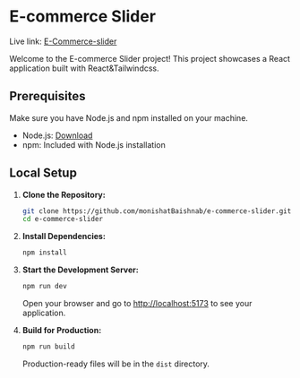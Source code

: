 # E-commerce Slider

Live link: [E-Commerce-slider](https://keen-lollipop-3f0b7c.netlify.app/)

Welcome to the E-commerce Slider project! This project showcases a React application built with React&Tailwindcss.

## Prerequisites

Make sure you have Node.js and npm installed on your machine.

- Node.js: [Download](https://nodejs.org/)
- npm: Included with Node.js installation

## Local Setup

1. **Clone the Repository:**

    ```bash
    git clone https://github.com/monishatBaishnab/e-commerce-slider.git
    cd e-commerce-slider
    ```

2. **Install Dependencies:**

    ```bash
    npm install
    ```

3. **Start the Development Server:**

    ```bash
    npm run dev
    ```

    Open your browser and go to [http://localhost:5173](http://localhost:5173) to see your application.

4. **Build for Production:**

    ```bash
    npm run build
    ```

    Production-ready files will be in the `dist` directory.

